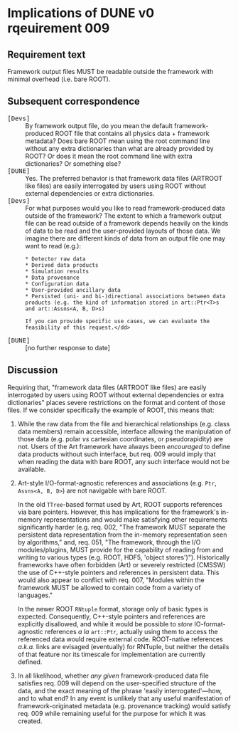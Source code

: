 # Implications of DUNE v0 rqeuirement 009 #

## Requirement text

Framework output files MUST be readable outside the framework with minimal overhead (i.e. bare ROOT).

## Subsequent correspondence

<dl>
<dt><tt>[Devs]</tt></dt>
<dd>By framework output file, do you mean the default framework-produced ROOT file that contains all physics data + framework metadata?  Does bare ROOT mean using the root command line without any extra dictionaries than what are already provided by ROOT?  Or does it mean the root command line with extra dictionaries?  Or something else?</dd>

<dt><tt>[DUNE]</tt></dt>
<dd>Yes. The preferred behavior is that framework data files (ARTROOT like files) are easily interrogated by users using ROOT without external dependencies or extra dictionaries.</dd>

<dt><tt>[Devs]</tt></dt>
<dd>For what purposes would you like to read framework-produced data outside of the framework? The extent to which a framework output file can be read outside of a framework depends heavily on the kinds of data to be read and the user-provided layouts of those data. We imagine there are different kinds of data from an output file one may want to read (e.g.):

    * Detector raw data
    * Derived data products
    * Simulation results
    * Data provenance
    * Configuration data
    * User-provided ancillary data
    * Persisted (uni- and bi-)directional associations between data products (e.g. the kind of information stored in art::Ptr<T>s and art::Assns<A, B, D>s)

    If you can provide specific use cases, we can evaluate the feasibility of this request.</dd>

<dt><tt>[DUNE]</tt></dt>
<dd><emph>[no further response to date]</emph></dd>
</dl>

## Discussion

Requiring that, "framework data files (ARTROOT like files) are easily interrogated by users using ROOT without external dependencies or extra dictionaries" places severe restrictions on the format and content of those files. If we consider specifically the example of ROOT, this means that:

1. While the raw data from the file and hierarchical relationships (e.g. class data members) remain accessible, interface allowing the manipulation of those data (e.g. polar _vs_ cartesian coordinates, or pseudorapidity) are not. Users of the Art framework have always been _encouraged_ to define data products without such interface, but req. 009 would imply that when reading the data with bare ROOT, any such interface would not be available.

1. Art-style I/O-format-agnostic references and associations (e.g. `Ptr`, `Assns<A, B, D>`) are not navigable with bare ROOT.

   In the old `TTree`-based format used by Art, ROOT supports references via bare pointers. However, this has implications for the framework's in-memory representations and would make satisfying other requirements significantly harder (e.g. req. 002, "The framework MUST separate the persistent data representation from the in-memory representation seen by algorithms," and, req. 051, "The framework, through the I/O modules/plugins, MUST provide for the capability of reading from and writing to various types (e.g. ROOT, HDF5, 'object stores')"). Historically frameworks have often forbidden (Art) or severely restricted (CMSSW) the use of C++-style pointers and references in persistent data. This would also appear to conflict with req. 007, "Modules within the framework MUST be allowed to contain code from a variety of languages."
   
   In the newer ROOT `RNtuple` format, storage only of basic types is expected. Consequently, C++-style pointers and references are explicitly disallowed, and while it would be possible to _store_ IO-format-agnostic references _a la_ `art::Ptr`, actually using them to access the referenced data would require external code. ROOT-native references _a.k.a._ links are evisaged (eventually) for RNTuple, but neither the details of that feature nor its timescale for implementation are currently defined.

1. In all likelihood, whether _any given_ framework-produced data file satisfies req. 009 will depend on the user-specified structure of the data, and the exact meaning of the phrase 'easily interrogated'—how, and to what end? In any event is unlikely that any useful manifestation of framework-originated metadata (e.g. provenance tracking) would satisfy req. 009 while remaining useful for the purpose for which it was created.
